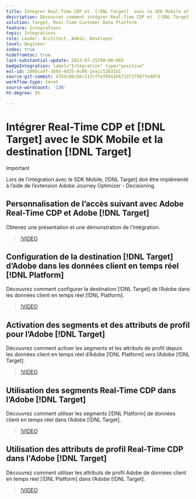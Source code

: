 ```yaml
---
title: Intégrer Real-Time CDP et  [!DNL Target]  avec le SDK Mobile et  [!DNL Target] destination
description: Découvrez comment intégrer Real-Time CDP et  [!DNL Target]  avec le SDK Mobile et  [!DNL Target] destination.
solution: Target, Real-Time Customer Data Platform
feature: Integrations
topic: Integrations
role: Leader, Architect, Admin, Developer
level: Beginner
index: true
hidefromtoc: true
last-substantial-update: 2023-07-25T00:00:00Z
badgeIntegration: label="Intégration" type="positive"
exl-id: 2089ca9f-3b9d-4d35-9c86-1ea1c53031b1
source-git-commit: d35dc06c56c117cffe70542b6713f275877e4879
workflow-type: tm+mt
source-wordcount: '138'
ht-degree: 0%

---
```


# Intégrer Real-Time CDP et [!DNL Target] avec le SDK Mobile et la destination [!DNL Target]

>[!IMPORTANT]
>
>Lors de l’intégration avec le SDK Mobile, [!DNL Target] doit être implémenté à l’aide de l’extension Adobe Journey Optimizer - Decisioning.

## Personnalisation de l’accès suivant avec Adobe Real-Time CDP et Adobe [!DNL Target]

Obtenez une présentation et une démonstration de l’intégration.

>[!VIDEO](https://video.tv.adobe.com/v/340091?quality=12&learn=on)


## Configuration de la destination [!DNL Target] d’Adobe dans les données client en temps réel [!DNL Platform]

Découvrez comment configurer la destination [!DNL Target] de l’Adobe dans les données client en temps réel [!DNL Platform].

>[!VIDEO](https://video.tv.adobe.com/v/3449795/?learn=on&captions=fre_fr)

## Activation des segments et des attributs de profil pour l’Adobe [!DNL Target]

Découvrez comment activer les segments et les attributs de profil depuis les données client en temps réel d’Adobe [!DNL Platform] vers l’Adobe [!DNL Target].

>[!VIDEO](https://video.tv.adobe.com/v/3447357/?learn=on&captions=fre_fr)

## Utilisation des segments Real-Time CDP dans l’Adobe [!DNL Target]

Découvrez comment utiliser les segments [!DNL Platform] de données client en temps réel dans l’Adobe [!DNL Target].

>[!VIDEO](https://video.tv.adobe.com/v/3446829/?learn=on&captions=fre_fr)

## Utilisation des attributs de profil Real-Time CDP dans l&#39;Adobe [!DNL Target]

Découvrez comment utiliser les attributs de profil Adobe de données client en temps réel [!DNL Platform] dans l’Adobe [!DNL Target].

>[!VIDEO](https://video.tv.adobe.com/v/3451895/?learn=on&captions=fre_fr)
